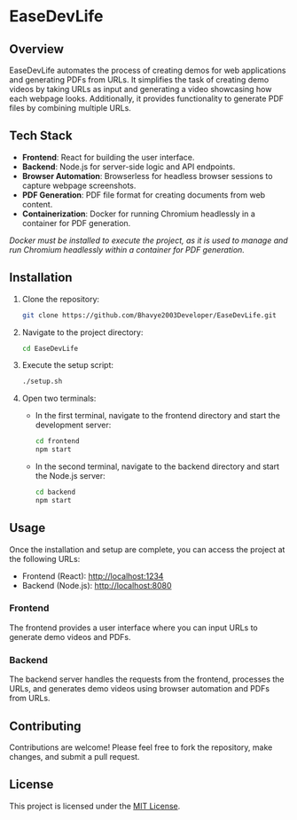 # EaseDevLife

## Overview

EaseDevLife automates the process of creating demos for web applications and generating PDFs from URLs. It simplifies the task of creating demo videos by taking URLs as input and generating a video showcasing how each webpage looks. Additionally, it provides functionality to generate PDF files by combining multiple URLs.

## Tech Stack

- **Frontend**: React for building the user interface.
- **Backend**: Node.js for server-side logic and API endpoints.
- **Browser Automation**: Browserless for headless browser sessions to capture webpage screenshots.
- **PDF Generation**: PDF file format for creating documents from web content.
- **Containerization**: Docker for running Chromium headlessly in a container for PDF generation.

_Docker must be installed to execute the project, as it is used to manage and run Chromium headlessly within a container for PDF generation._

## Installation

1. Clone the repository:

   ```bash
   git clone https://github.com/Bhavye2003Developer/EaseDevLife.git
   ```

2. Navigate to the project directory:

   ```bash
   cd EaseDevLife
   ```

3. Execute the setup script:

   ```bash
   ./setup.sh
   ```

4. Open two terminals:
   - In the first terminal, navigate to the frontend directory and start the development server:
     ```bash
     cd frontend
     npm start
     ```
   - In the second terminal, navigate to the backend directory and start the Node.js server:
     ```bash
     cd backend
     npm start
     ```

## Usage

Once the installation and setup are complete, you can access the project at the following URLs:

- Frontend (React): [http://localhost:1234](http://localhost:1234)
- Backend (Node.js): [http://localhost:8080](http://localhost:8080)

### Frontend

The frontend provides a user interface where you can input URLs to generate demo videos and PDFs.

### Backend

The backend server handles the requests from the frontend, processes the URLs, and generates demo videos using browser automation and PDFs from URLs.

## Contributing

Contributions are welcome! Please feel free to fork the repository, make changes, and submit a pull request.

## License

This project is licensed under the [MIT License](LICENSE).
